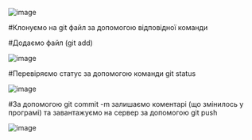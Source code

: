 ![image](https://user-images.githubusercontent.com/86946026/124660302-b5c20800-deae-11eb-9a0b-c58bebd1e88a.png)

#Клонуємо на git файл за допомогою відповідної команди

#Додаємо файл (git add)

![image](https://user-images.githubusercontent.com/86946026/124664440-215aa400-deb4-11eb-83aa-f0051650381c.png)

#Перевіряємо статус за допомогою команди git status

![image](https://user-images.githubusercontent.com/86946026/124664530-40f1cc80-deb4-11eb-8405-9f169ed3fe7e.png)

#За допомогою git commit -m залишаємо коментарі (що змінилось у програмі) та завантажуємо на сервер за допомогою git push

![image](https://user-images.githubusercontent.com/86946026/124665071-f290fd80-deb4-11eb-9991-3435ab1aa64d.png)

